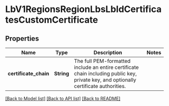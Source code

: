 # LbV1RegionsRegionLbsLbIdCertificatesCustomCertificate

## Properties

Name | Type | Description | Notes
------------ | ------------- | ------------- | -------------
**certificate_chain** | **String** | The full PEM-formatted include an entire certificate chain including public key, private key, and optionally certificate authorities. | 

[[Back to Model list]](../README.md#documentation-for-models) [[Back to API list]](../README.md#documentation-for-api-endpoints) [[Back to README]](../README.md)


